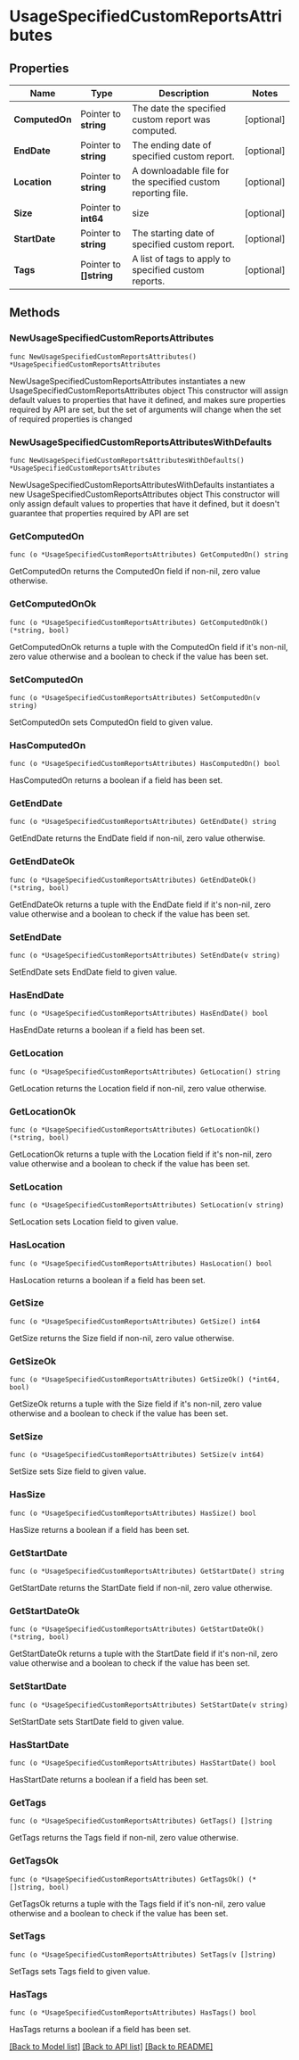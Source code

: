 # UsageSpecifiedCustomReportsAttributes

## Properties

Name | Type | Description | Notes
------------ | ------------- | ------------- | -------------
**ComputedOn** | Pointer to **string** | The date the specified custom report was computed. | [optional] 
**EndDate** | Pointer to **string** | The ending date of specified custom report. | [optional] 
**Location** | Pointer to **string** | A downloadable file for the specified custom reporting file. | [optional] 
**Size** | Pointer to **int64** | size | [optional] 
**StartDate** | Pointer to **string** | The starting date of specified custom report. | [optional] 
**Tags** | Pointer to **[]string** | A list of tags to apply to specified custom reports. | [optional] 

## Methods

### NewUsageSpecifiedCustomReportsAttributes

`func NewUsageSpecifiedCustomReportsAttributes() *UsageSpecifiedCustomReportsAttributes`

NewUsageSpecifiedCustomReportsAttributes instantiates a new UsageSpecifiedCustomReportsAttributes object
This constructor will assign default values to properties that have it defined,
and makes sure properties required by API are set, but the set of arguments
will change when the set of required properties is changed

### NewUsageSpecifiedCustomReportsAttributesWithDefaults

`func NewUsageSpecifiedCustomReportsAttributesWithDefaults() *UsageSpecifiedCustomReportsAttributes`

NewUsageSpecifiedCustomReportsAttributesWithDefaults instantiates a new UsageSpecifiedCustomReportsAttributes object
This constructor will only assign default values to properties that have it defined,
but it doesn't guarantee that properties required by API are set

### GetComputedOn

`func (o *UsageSpecifiedCustomReportsAttributes) GetComputedOn() string`

GetComputedOn returns the ComputedOn field if non-nil, zero value otherwise.

### GetComputedOnOk

`func (o *UsageSpecifiedCustomReportsAttributes) GetComputedOnOk() (*string, bool)`

GetComputedOnOk returns a tuple with the ComputedOn field if it's non-nil, zero value otherwise
and a boolean to check if the value has been set.

### SetComputedOn

`func (o *UsageSpecifiedCustomReportsAttributes) SetComputedOn(v string)`

SetComputedOn sets ComputedOn field to given value.

### HasComputedOn

`func (o *UsageSpecifiedCustomReportsAttributes) HasComputedOn() bool`

HasComputedOn returns a boolean if a field has been set.

### GetEndDate

`func (o *UsageSpecifiedCustomReportsAttributes) GetEndDate() string`

GetEndDate returns the EndDate field if non-nil, zero value otherwise.

### GetEndDateOk

`func (o *UsageSpecifiedCustomReportsAttributes) GetEndDateOk() (*string, bool)`

GetEndDateOk returns a tuple with the EndDate field if it's non-nil, zero value otherwise
and a boolean to check if the value has been set.

### SetEndDate

`func (o *UsageSpecifiedCustomReportsAttributes) SetEndDate(v string)`

SetEndDate sets EndDate field to given value.

### HasEndDate

`func (o *UsageSpecifiedCustomReportsAttributes) HasEndDate() bool`

HasEndDate returns a boolean if a field has been set.

### GetLocation

`func (o *UsageSpecifiedCustomReportsAttributes) GetLocation() string`

GetLocation returns the Location field if non-nil, zero value otherwise.

### GetLocationOk

`func (o *UsageSpecifiedCustomReportsAttributes) GetLocationOk() (*string, bool)`

GetLocationOk returns a tuple with the Location field if it's non-nil, zero value otherwise
and a boolean to check if the value has been set.

### SetLocation

`func (o *UsageSpecifiedCustomReportsAttributes) SetLocation(v string)`

SetLocation sets Location field to given value.

### HasLocation

`func (o *UsageSpecifiedCustomReportsAttributes) HasLocation() bool`

HasLocation returns a boolean if a field has been set.

### GetSize

`func (o *UsageSpecifiedCustomReportsAttributes) GetSize() int64`

GetSize returns the Size field if non-nil, zero value otherwise.

### GetSizeOk

`func (o *UsageSpecifiedCustomReportsAttributes) GetSizeOk() (*int64, bool)`

GetSizeOk returns a tuple with the Size field if it's non-nil, zero value otherwise
and a boolean to check if the value has been set.

### SetSize

`func (o *UsageSpecifiedCustomReportsAttributes) SetSize(v int64)`

SetSize sets Size field to given value.

### HasSize

`func (o *UsageSpecifiedCustomReportsAttributes) HasSize() bool`

HasSize returns a boolean if a field has been set.

### GetStartDate

`func (o *UsageSpecifiedCustomReportsAttributes) GetStartDate() string`

GetStartDate returns the StartDate field if non-nil, zero value otherwise.

### GetStartDateOk

`func (o *UsageSpecifiedCustomReportsAttributes) GetStartDateOk() (*string, bool)`

GetStartDateOk returns a tuple with the StartDate field if it's non-nil, zero value otherwise
and a boolean to check if the value has been set.

### SetStartDate

`func (o *UsageSpecifiedCustomReportsAttributes) SetStartDate(v string)`

SetStartDate sets StartDate field to given value.

### HasStartDate

`func (o *UsageSpecifiedCustomReportsAttributes) HasStartDate() bool`

HasStartDate returns a boolean if a field has been set.

### GetTags

`func (o *UsageSpecifiedCustomReportsAttributes) GetTags() []string`

GetTags returns the Tags field if non-nil, zero value otherwise.

### GetTagsOk

`func (o *UsageSpecifiedCustomReportsAttributes) GetTagsOk() (*[]string, bool)`

GetTagsOk returns a tuple with the Tags field if it's non-nil, zero value otherwise
and a boolean to check if the value has been set.

### SetTags

`func (o *UsageSpecifiedCustomReportsAttributes) SetTags(v []string)`

SetTags sets Tags field to given value.

### HasTags

`func (o *UsageSpecifiedCustomReportsAttributes) HasTags() bool`

HasTags returns a boolean if a field has been set.


[[Back to Model list]](../README.md#documentation-for-models) [[Back to API list]](../README.md#documentation-for-api-endpoints) [[Back to README]](../README.md)


